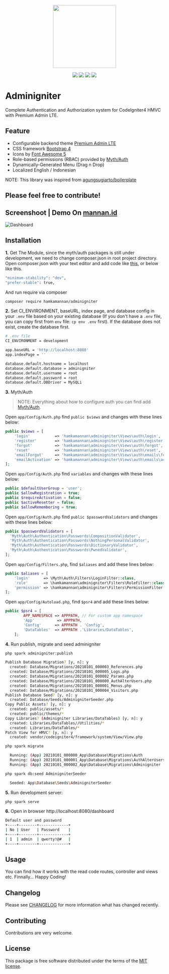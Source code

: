 <p align="center"><img src="https://codeigniter.com/assets/images/codeigniter4logo.png" width="200"></p>

<p align="center">
<a href="https://packagist.org/packages/hamkamannan/adminigniter"><img src="https://poser.pugx.org/hamkamannan/adminigniter/version"></a>
<a href="https://packagist.org/packages/hamkamannan/adminigniter"><img src="https://img.shields.io/badge/Package-hamkamannan%2Fadminigniter-light.svg"></a>
<a href="https://packagist.org/packages/hamkamannan/adminigniter"><img src="https://poser.pugx.org/hamkamannan/adminigniter/downloads"</img></a>
<a href="https://github.com/hamkamannan/adminigniter/blob/master/LICENSE.md"><img src="https://img.shields.io/github/license/hamkamannan/adminigniter"></a>
</p>


Adminigniter
=====================================
Complete Authentication and Authorization system for CodeIgniter4 HMVC with Premium Admin LTE.

Feature
-------
* Configurable backend theme [Premium Admin LTE](https://dashboardpack.com/)
* CSS framework [Bootstrap 4](https://getbootstrap.com/)
* Icons by [Font Awesome 5](https://fontawesome.com/)
* Role-based permissions (RBAC) provided by [Myth/Auth](https://github.com/lonnieezell/myth-auth)
* Dynamically-Generated Menu (Drag n Drop)
* Localized English / Indonesian

NOTE: This library was inspired from [agungsugiarto/boilerplate](https://packagist.org/packages/agungsugiarto/boilerplate)

Please feel free to contribute!
------------------------------------------------------------
Screenshoot | Demo On [mannan.id](https://mannan.id/)
-------------------------------------------------------------------------------
![Dashboard](.github/dashboard.png?raw=true)

Installation
------------

**1.** Get The Module, since the myth/auth packages is still under development, we need to change composer.json in root project directory. Open composer.json with your text editor and add code like [this](https://github.com/hamkamannan/adminigniter/blob/master/composer.json#L29-L30), or below like this.

```bash
"minimum-stability": "dev",
"prefer-stable": true,
```

And run require via composer

```bash
composer require hamkamannan/adminigniter
```

**2.** Set CI_ENVIRONMENT, baseURL, index page, and database config in your `.env` file based on your existing database (If you don't have a `.env` file, you can copy first from `env` file: `cp env .env` first). If the database does not exist, create the database first.

```bash
# .env file
CI_ENVIRONMENT = development

app.baseURL = 'http://localhost:8080'
app.indexPage = ''

database.default.hostname = localhost
database.default.database = adminigniter
database.default.username = root
database.default.password = root
database.default.DBDriver = MySQLi
```
**3.** Myth/Auth
> NOTE: Everything about how to configure auth you can find add [Myth/Auth](https://github.com/lonnieezell/myth-auth).



Open `app/Config/Auth.php` find `public $views` and changes with these lines below:
```php
public $views = [
    'login'           => 'hamkamannan\adminigniter\Views\auth\login',
    'register'        => 'hamkamannan\adminigniter\Views\auth\register',
    'forgot'          => 'hamkamannan\adminigniter\Views\auth\forgot',
    'reset'           => 'hamkamannan\adminigniter\Views\auth\reset',
    'emailForgot'     => 'hamkamannan\adminigniter\Views\auth\emails\forgot',
    'emailActivation' => 'hamkamannan\adminigniter\Views\auth\emails\activation',
];
```

Open `app/Config/Auth.php` find `variables` and changes with these lines below:
```php
public $defaultUserGroup = 'user';
public $allowRegistration = true;
public $requireActivation = false; 
public $activeResetter = false;
public $allowRemembering = true;
```

Open `app/Config/Auth.php` find `public $passwordValidators` and changes with these lines below:
```php
public $passwordValidators = [
  'Myth\Auth\Authentication\Passwords\CompositionValidator',
  'Myth\Auth\Authentication\Passwords\NothingPersonalValidator',
  'Myth\Auth\Authentication\Passwords\DictionaryValidator',
  'Myth\Auth\Authentication\Passwords\PwnedValidator',
];
```

Open `app/Config/Filters.php`, find `$aliases` and add these lines below:
```php
public $aliases = [
    'login'      => \Myth\Auth\Filters\LoginFilter::class,
    'role'       => \hamkamannan\adminigniter\Filters\RoleFilter::class,
    'permission' => \hamkamannan\adminigniter\Filters\PermissionFilter::class,
];
```

Open `app/Config/Autoload.php`, find `$psr4` and add these lines below:
```php
public $psr4 = [
		APP_NAMESPACE => APPPATH, // For custom app namespace
		'App'	       => APPPATH,
		'Config'      => APPPATH . 'Config',
		'DataTables'  => APPPATH .'Libraries/DataTables',
	];
```

**4.** Run publish, migrate and seed adminigniter
```bash
php spark adminigniter:publish

Publish Database Migration? [y, n]: y
  created: Database/Migrations/20210101_000003_References.php
  created: Database/Migrations/20210101_000005_Logs.php
  created: Database/Migrations/20210101_000002_Params.php
  created: Database/Migrations/20210101_000000_AuthAlterUsers.php
  created: Database/Migrations/20210101_000001_Menus.php
  created: Database/Migrations/20210101_000004_Visitors.php
Publish Database Seed? [y, n]: y
  created: Database/Seeds/AdminigniterSeeder.php
Copy Public Assets? [y, n]: y
  created: public/assets/*
  created: public/themes/*
Copy Libraries? (Adminigniter Libraries/DataTables) [y, n]: y
  created: Libraries/DataTables//Utilities/*
  created: Libraries/DataTables/*
Patch View for HMVC? [y, n]: y
  created: vendor/codeigniter4/framework/system/View/View.php
```

```bash
php spark migrate

  Running: (App) 20210101_000000_App\Database\Migrations\Auth
  Running: (App) 20210101_000001_App\Database\Migrations\AuthAlterUsers
  Running: (App) 20210101_000002_App\Database\Migrations\Adminigniter
```

```bash
php spark db:seed AdminigniterSeeder

  Seeded: App\Database\Seeds\AdminigniterSeeder
```

**5.** Run development server:

```bash
php spark serve
```

**6.** Open in browser http://localhost:8080/dashboard
```bash
Default user and password
+----+--------+-------------+
| No | User   | Password    |
+----+--------+-------------+
| 1  | admin  | qwerty!@#   |
+----+--------+-------------+
```

Usage
-----
You can find how it works with the read code routes, controller and views etc. Finnally... Happy Coding!

Changelog
--------
Please see [CHANGELOG](CHANGELOG.md) for more information what has changed recently.

Contributing
------------
Contributions are very welcome.

License
-------

This package is free software distributed under the terms of the [MIT license](LICENSE.md).

